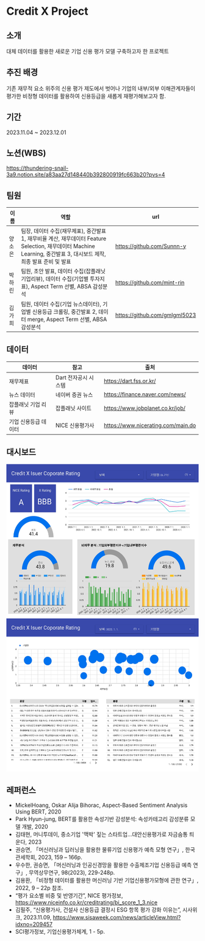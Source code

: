 # Credit X Project


## 소개

대체 데이터를 활용한 새로운 기업 신용 평가 모델 구축하고자 한 프로젝트

 
## 추진 배경

기존 재무적 요소 위주의 신용 평가 제도에서 벗어나 기업의 내부/외부 이해관계자들이 평가한 비정형 데이터를 활용하여 신용등급을 새롭게 재평가해보고자 함.


## 기간

2023.11.04 ~ 2023.12.01


## 노션(WBS)

https://thundering-snail-3a9.notion.site/a83aa27d148440b392800919fc663b20?pvs=4

 
## 팀원

| 이름   | 역할                                         | url                          |
| ------ | -------------------------------------------- | ----------------------------- |
| 양소은 | 팀장, 데이터 수집(재무제표), 중간발표 1, 재무비율 계산, 재무데이터 Feature Selection, 재무데이터 Machine Learning, 중간발표 3, 대시보드 제작, 최종 발표 준비 및 발표       | https://github.com/Sunnn-y |
| 박하린 | 팀원, 초안 발표, 데이터 수집(잡플래닛 기업리뷰), 데이터 수집(기업별 투자지표), Aspect Term 선별, ABSA 감성분석         | https://github.com/mint-rin |
| 김가희 | 팀원, 데이터 수집(기업 뉴스데이터), 기업별 신용등급 크롤링, 중간발표 2, 데이터 merge, Aspect Term 선별, ABSA 감성분석  | https://github.com/gmlgml5023 |


## 데이터
| 데이터   | 참고                                     | 출처                          |
| ------ | -------------------------------------------- | ----------------------------- |
| 재무제표 | Dart 전자공시 시스템   | https://dart.fss.or.kr/ |
| 뉴스 데이터 | 네이버 증권 뉴스      | https://finance.naver.com/news/ |
| 잡플래닛 기업 리뷰 | 잡플래닛 사이트   | https://www.jobplanet.co.kr/job/ |
| 기업 신용등급 데이터 | NICE 신용평가사   | https://www.nicerating.com/main.do |

## 대시보드
<code><img height="400" src="대시보드001.jpg"></code>
<code><img height="400" src="대시보드002.jpg"></code>


## 레퍼런스

* MickelHoang, Oskar Alija Bihorac, Aspect-Based Sentiment Analysis Using BERT, 2020
* Park Hyun-jung, BERT를 활용한 속성기반 감성분석: 속성카테고리 감성분류 모델 개발, 2020
* 김태현, 머니투데이, 중소기업 '맥박' 짚는 스타트업...대안신용평가로 자금숨통 틔운다, 2023
* 권승면, 「머신러닝과 딥러닝을 활용한 물류기업 신용평가 예측 모형 연구」, 한국관세학회, 2023, 159 – 166p.
* 우수한, 권승면, 「머신러닝과 인공신경망을 활용한 수출제조기업 신용등급 예측 연구」, 무역상무연구, 98(2023), 229-248p.
* 김용환, 「비정형 데이터를 활용한 머신러닝 기반 기업신용평가모형에 관한 연구」, 2022, 9 – 22p 참조.
* “평가 요소별 비중 및 반영기간”, NICE 평가정보, https://www.niceinfo.co.kr/creditrating/bi_score_1_3.nice
* 김필주, “신용평가사, 건설사 신용등급 결정시 ESG 항목 평가 강화 이유는”, 시사위크, 2023.11.09, https://www.sisaweek.com/news/articleView.html?idxno=209457
* SCI평가정보, 기업신용평가체계, 1 - 5p.

